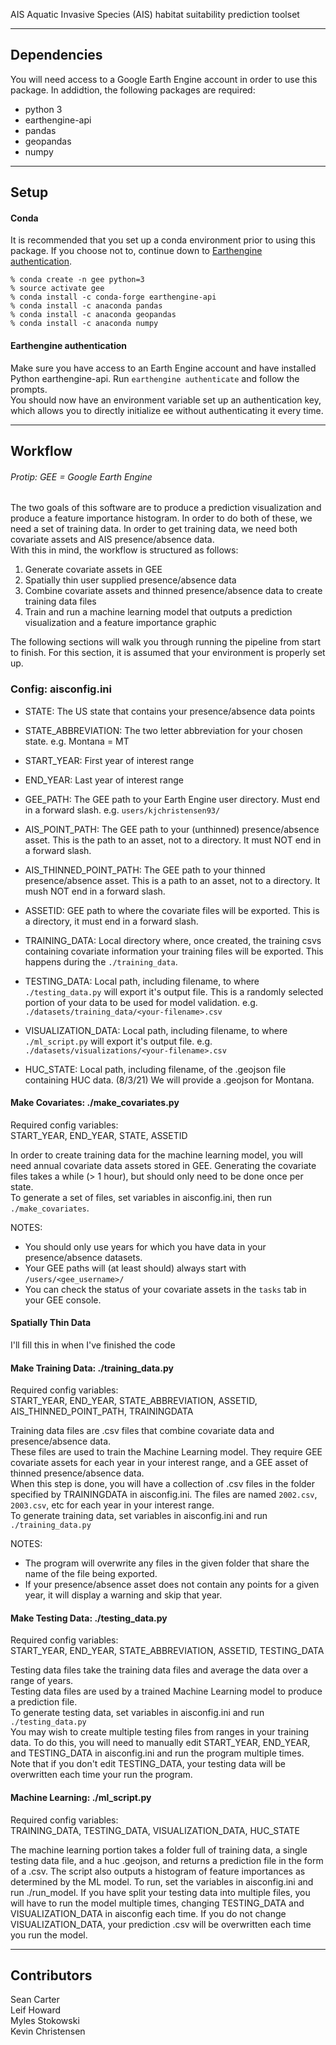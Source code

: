  AIS
Aquatic Invasive Species (AIS) habitat suitability prediction toolset

---

## Dependencies
You will need access to a Google Earth Engine account in order to use this package.
In addidtion, the following packages are required:
* python 3
* earthengine-api 
* pandas
* geopandas
* numpy

---

## Setup 
#### Conda
It is recommended that you set up a conda environment prior to using this package.
If you choose not to, continue down to [Earthengine authentication](#earthengine-authentication). 
```
% conda create -n gee python=3
% source activate gee
% conda install -c conda-forge earthengine-api
% conda install -c anaconda pandas
% conda install -c anaconda geopandas
% conda install -c anaconda numpy
```

#### Earthengine authentication
Make sure you have access to an Earth Engine account and have installed Python earthengine-api. 
Run `earthengine authenticate` and follow the prompts.\
You should now have an environment variable set up an authentication key, which allows you to directly initialize ee without authenticating it every time.

---

## Workflow

###### Protip: GEE = Google Earth Engine

The two goals of this software are to produce a prediction visualization and produce a feature importance histogram.
In order to do both of these, we need a set of training data. In order to get training data, we need both covariate assets and AIS presence/absence data.\
With this in mind, the workflow is structured as follows:
1. Generate covariate assets in GEE
2. Spatially thin user supplied presence/absence data
3. Combine covariate assets and thinned presence/absence data to create training data files
4. Train and run a machine learning model that outputs a prediction visualization and a feature importance graphic


The following sections will walk you through running the pipeline from start to finish.
For this section, it is assumed that your environment is properly set up.

### Config: aisconfig.ini
* STATE: The US state that contains your presence/absence data points
* STATE_ABBREVIATION: The two letter abbreviation for your chosen state. e.g. Montana = MT
* START_YEAR: First year of interest range
* END_YEAR: Last year of interest range

* GEE_PATH: The GEE path to your Earth Engine user directory. Must end in a forward slash. e.g. `users/kjchristensen93/`
* AIS_POINT_PATH: The GEE path to your (unthinned) presence/absence asset. This is the path to an asset, not to a directory. It must NOT end in a forward slash.  
* AIS_THINNED_POINT_PATH: The GEE path to your thinned presence/absence asset. This is a path to an asset, not to a directory. It mush NOT end in a forward slash.
* ASSETID: GEE path to where the covariate files will be exported. This is a directory, it must end in a forward slash.

* TRAINING_DATA: Local directory where, once created, the training csvs containing covariate information your training files  will be exported. This happens during the `./training_data`. 
* TESTING_DATA: Local path, including filename, to where `./testing_data.py` will export it's output file. This is a randomly selected portion of your data to be used for model validation. e.g. `./datasets/training_data/<your-filename>.csv`
* VISUALIZATION_DATA: Local path, including filename, to where `./ml_script.py` will export it's output file. e.g. `./datasets/visualizations/<your-filename>.csv`
* HUC_STATE: Local path, including filename, of the .geojson file containing HUC data. (8/3/21) We will provide a .geojson for Montana.


#### Make Covariates: ./make_covariates.py
Required config variables:\
START_YEAR, END_YEAR, STATE, ASSETID

In order to create training data for the machine learning model, you will need annual covariate data assets stored in GEE.
Generating the covariate files takes a while (> 1 hour), but should only need to be done once per state. \
To generate a set of files, set variables in aisconfig.ini, then run `./make_covariates`.

NOTES:
* You should only use years for which you have data in your presence/absence datasets.
* Your GEE paths will (at least should) always start with `/users/<gee_username>/`
* You can check the status of your covariate assets in the `tasks` tab in your GEE console.

#### Spatially Thin Data
I'll fill this in when I've finished the code

#### Make Training Data: ./training_data.py
Required config variables:\
START_YEAR, END_YEAR, STATE_ABBREVIATION, ASSETID, AIS_THINNED_POINT_PATH, TRAININGDATA

Training data files are .csv files that combine covariate data and presence/absence data. \
These files are used to train the Machine Learning model. They require GEE covariate assets for each year in your interest range,
and a GEE asset of thinned presence/absence data.\
When this step is done, you will have a collection of .csv files in the folder specified by TRAININGDATA in aisconfig.ini. The files are named `2002.csv`, `2003.csv`, etc for each year in your interest range.\
To generate training data, set variables in aisconfig.ini and run `./training_data.py`

NOTES:
* The program will overwrite any files in the given folder that share the name of the file being exported.
* If your presence/absence asset does not contain any points for a given year, it will display a warning and skip that year.

#### Make Testing Data: ./testing_data.py
Required config variables:\
START_YEAR, END_YEAR, STATE_ABBREVIATION, ASSETID, TESTING_DATA

Testing data files take the training data files and average the data over a range of years. \
Testing data files are used by a trained Machine Learning model to produce a prediction file. \
To generate testing data, set variables in aisconfig.ini and run `./testing_data.py`\
You may wish to create multiple testing files from ranges in your training data. To do this, you will need to manually edit START_YEAR, END_YEAR, and TESTING_DATA in aisconfig.ini and run the program multiple times.\
Note that if you don't edit TESTING_DATA, your testing data will be overwritten each time your run the program.


#### Machine Learning: ./ml_script.py
Required config variables: \
TRAINING_DATA, TESTING_DATA, VISUALIZATION_DATA, HUC_STATE

The machine learning portion takes a folder full of training data, a single testing data file, and a huc .geojson, and returns a prediction file in the form of a .csv.
The script also outputs a histogram of feature importances as determined by the ML model.
To run, set the variables in aisconfig.ini and run ./run_model.
If you have split your testing data into multiple files, you will have to run the model multiple times, changing TESTING_DATA and VISUALIZATION_DATA in aisconfig each time.
If you do not change VISUALIZATION_DATA, your prediction .csv will be overwritten each time you run the model.

---

## Contributors 
Sean Carter\
Leif Howard\
Myles Stokowski\
Kevin Christensen

